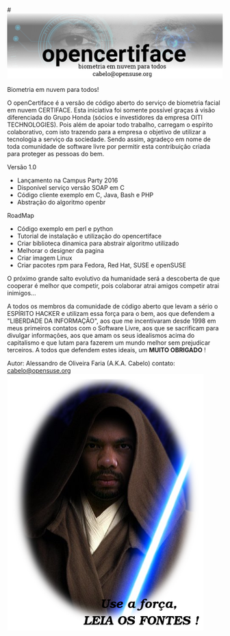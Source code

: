 #![](images/banner.png)

Biometria em nuvem para todos!

 O openCertiface é a versão de código aberto do serviço de biometria facial em nuvem CERTIFACE. Esta iniciativa foi somente possível graças á visão diferenciada do Grupo Honda (sócios e investidores da empresa OITI TECHNOLOGIES). Pois além de apoiar todo trabalho, carregam o espírito colaborativo, com isto trazendo para a empresa o objetivo de utilizar a tecnologia a serviço da sociedade. Sendo assim, agradeço em nome de toda comunidade de software livre por permitir esta contribuição criada para proteger as pessoas do bem.

Versão 1.0

* Lançamento na Campus Party 2016
* Disponível serviço versão SOAP em C 
* Código cliente exemplo em C, Java, Bash e PHP
* Abstração do algoritmo openbr

RoadMap

* Código exemplo em perl e python
* Tutorial de instalação e utilização do opencertiface
* Criar biblioteca dinamica para abstrair algoritmo utilizado
* Melhorar o designer da pagina
* Criar imagem Linux 
* Criar pacotes rpm para Fedora, Red Hat, SUSE e openSUSE


O próximo grande salto evolutivo da humanidade será a descoberta de que cooperar é melhor que competir, pois colaborar atrai amigos competir atrai inimigos...

A todos os membros da comunidade de código aberto que levam a sério o ESPÍRITO HACKER e utilizam essa força para o bem, aos que defendem a "LIBERDADE DA INFORMAÇÃO", aos que me incentivaram desde 1998 em meus primeiros contatos com o Software Livre, aos que se sacrificam para divulgar informações, aos que amam os seus idealismos acima do capitalismo e que lutam para fazerem um mundo melhor sem prejudicar terceiros. A todos que defendem estes ideais, um **MUITO OBRIGADO** !


Autor: Alessandro de Oliveira Faria (A.K.A. Cabelo) contato: cabelo@opensuse.org
![](images/cabelo-jedi03.png)
